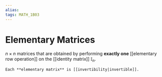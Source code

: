 ```yaml
---
alias:
tags: MATH_1B03
---
```

# Elementary Matrices
$n \times n$ matrices that are obtained by performing **exactly one** [[elementary row operation]] on the [[identity matrix]] $\mathbb{I}_n$. 

```ad-note
Each **elementary matrix** is [[invertibility|invertible]].
```

